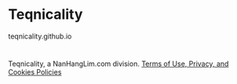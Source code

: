 # Teqnicality
teqnicality.github.io
#
Teqnicality, a NanHangLim.com division. <a href="https://www.nanhanglim.com">Terms of Use, Privacy, and Cookies Policies</a>
